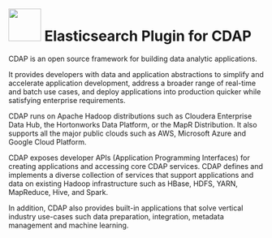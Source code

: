 # <img src="https://github.com/skrusche63/elastic-insight/blob/master/images/elastic-insight.svg" height="64px" width="64px"> Elasticsearch Plugin for CDAP

CDAP is an open source framework for building data analytic applications.

It provides developers with data and application abstractions to simplify and accelerate application development, address a broader range of real-time and batch use cases, and deploy applications into production quicker while satisfying enterprise requirements.

CDAP runs on Apache Hadoop distributions such as Cloudera Enterprise Data Hub, the Hortonworks Data Platform, or the MapR Distribution. It also supports all the major public clouds such as AWS, Microsoft Azure and Google Cloud Platform.

CDAP exposes developer APIs (Application Programming Interfaces) for creating applications and accessing core CDAP services. CDAP defines and implements a diverse collection of services that support applications and data on existing Hadoop infrastructure such as HBase, HDFS, YARN, MapReduce, Hive, and Spark.

In addition, CDAP also provides built-in applications that solve vertical industry use-cases such data preparation, integration, metadata management and machine learning.
